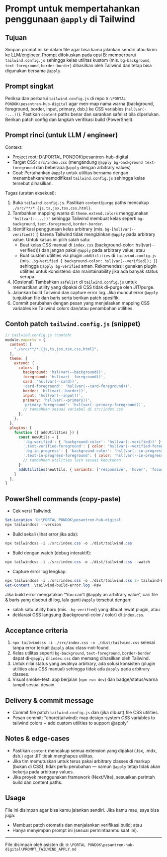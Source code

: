 Prompt untuk mempertahankan penggunaan `@apply` di Tailwind
=========================================================

Tujuan
------
Simpan prompt ini ke dalam file agar bisa kamu jalankan sendiri atau kirim ke LLM/engineer. Prompt difokuskan pada opsi B: memperbarui `tailwind.config.js` sehingga kelas utilitas kustom (mis. `bg-background`, `text-foreground`, `border-border`) dihasilkan oleh Tailwind dan tetap bisa digunakan bersama `@apply`.

Prompt singkat
--------------
Periksa dan perbarui `tailwind.config.js` di repo `D:\PORTAL PONDOK\pesantren-hub-digital` agar men-map nama warna (background, foreground, border, input, primary, dsb.) ke CSS variables (`hsl(var(--...))`). Pastikan `content` paths benar dan sarankan safelist bila diperlukan. Berikan patch config dan langkah verifikasi build (PowerShell).

Prompt rinci (untuk LLM / engineer)
-----------------------------------
Context:
- Project root: D:\PORTAL PONDOK\pesantren-hub-digital
- Target CSS: `src/index.css` (mengandung `@apply bg-background text-foreground` dan beberapa `@apply` dengan arbitrary values)
- Goal: Pertahankan `@apply` untuk utilitas bernama dengan menambahkan/memodifikasi `tailwind.config.js` sehingga kelas tersebut dihasilkan.

Tugas (urutan eksekusi):
1. Buka `tailwind.config.js`. Pastikan `content`/`purge` paths mencakup `./src/**/*.{js,ts,jsx,tsx,css,html}`.
2. Tambahkan mapping warna di `theme.extend.colors` menggunakan `'hsl(var(--...))'` sehingga Tailwind membuat kelas seperti `bg-background`, `text-foreground`, `border-border`.
3. Identifikasi penggunaan kelas arbitrary (mis. `bg-[hsl(var(--verified))]`) karena Tailwind tidak mengizinkan `@apply` pada arbitrary value. Untuk kasus ini pilih salah satu:
   - Buat kelas CSS manual di `index.css` (background-color: hsl(var(--verified))) dan jangan pakai `@apply` pada arbitrary value; atau
   - Buat custom utilities via plugin `addUtilities` di `tailwind.config.js` (mis. `.bg-verified { background-color: hsl(var(--verified)); }`) sehingga `@apply bg-verified` aman.
   Rekomendasi: gunakan plugin utilities untuk konsistensi dan maintainability jika ada banyak status serupa.
4. (Opsional) Tambahkan `safelist` di `tailwind.config.js` untuk memastikan utility yang dipakai di CSS tidak di-purge oleh JIT/purge.
5. Jalankan build Tailwind dan capture error log. Jika muncul error `@apply` tunjukkan file dan baris serta berikan patch spesifik.
6. Commit perubahan dengan pesan yang menjelaskan mapping CSS variables ke Tailwind colors dan/atau penambahan utilities.

Contoh patch `tailwind.config.js` (snippet)
-------------------------------------------
```js
// tailwind.config.js (contoh)
module.exports = {
  content: [
    "./src/**/*.{js,ts,jsx,tsx,css,html}",
  ],
  theme: {
    extend: {
      colors: {
        background: 'hsl(var(--background))',
        foreground: 'hsl(var(--foreground))',
        card: 'hsl(var(--card))',
        'card-foreground': 'hsl(var(--card-foreground))',
        border: 'hsl(var(--border))',
        input: 'hsl(var(--input))',
        primary: 'hsl(var(--primary))',
        'primary-foreground': 'hsl(var(--primary-foreground))',
        // tambahkan sesuai variabel di src/index.css
      },
    },
  },
  plugins: [
    function ({ addUtilities }) {
      const newUtils = {
        '.bg-verified': { 'background-color': 'hsl(var(--verified))' },
        '.text-verified-foreground': { color: 'hsl(var(--verified-foreground))' },
        '.bg-in-progress': { 'background-color': 'hsl(var(--in-progress))' },
        '.text-in-progress-foreground': { color: 'hsl(var(--in-progress-foreground))' },
        // tambahkan utilities lain sesuai kebutuhan
      }
      addUtilities(newUtils, { variants: ['responsive', 'hover', 'focus'] })
    }
  ],
}
```

PowerShell commands (copy-paste)
--------------------------------
- Cek versi Tailwind:
```powershell
Set-Location 'D:\PORTAL PONDOK\pesantren-hub-digital'
npx tailwindcss --version
```

- Build sekali (lihat error jika ada):
```powershell
npx tailwindcss -i ./src/index.css -o ./dist/tailwind.css
```

- Build dengan watch (debug interaktif):
```powershell
npx tailwindcss -i ./src/index.css -o ./dist/tailwind.css --watch
```

- Capture error log lengkap:
```powershell
npx tailwindcss -i ./src/index.css -o ./dist/tailwind.css 2> tailwind-build-error.log
Get-Content .\tailwind-build-error.log -Raw
```

Jika build error mengatakan “You can’t @apply an arbitrary value”, cari file & baris yang disebut di log, lalu ganti `@apply` tersebut dengan:
- salah satu utility baru (mis. `.bg-verified`) yang dibuat lewat plugin, atau
- deklarasi CSS langsung (background-color / color) di `index.css`.

Acceptance criteria
-------------------
1. `npx tailwindcss -i ./src/index.css -o ./dist/tailwind.css` selesai tanpa error terkait `@apply` atau class-not-found.
2. Kelas utilitas seperti `bg-background`, `text-foreground`, `border-border` dapat di-`@apply` di `index.css` dan memang dihasilkan oleh Tailwind.
3. Untuk nilai status yang awalnya arbitrary, ada solusi konsisten (plugin utilities atau CSS manual) sehingga tidak ada `@apply` pada arbitrary classes.
4. Visual smoke-test: app berjalan (`npm run dev`) dan badge/status/warna tampil sesuai desain.

Delivery & commit message
-------------------------
- Commit file patch `tailwind.config.js` dan (jika dibuat) file CSS utilities.
- Pesan commit: "chore(tailwind): map design-system CSS variables to tailwind colors + add custom utilities to support @apply"

Notes & edge-cases
------------------
- Pastikan `content` mencakup semua extension yang dipakai (.tsx, .mdx, dsb.) agar JIT tidak menghapus utilitas.
- Jika tim memutuskan untuk terus pakai arbitrary classes di markup (bukan di CSS), tidak perlu perubahan — namun `@apply` tetap tidak akan bekerja pada arbitrary values.
- Jika proyek menggunakan framework (Next/Vite), sesuaikan perintah build dan content paths.

Usage
-----
File ini disimpan agar bisa kamu jalankan sendiri. Jika kamu mau, saya bisa juga:
- Membuat patch otomatis dan menjalankan verifikasi build; atau
- Hanya menyimpan prompt ini (sesuai permintaanmu saat ini).

---
File disimpan oleh asisten di: `d:\PORTAL PONDOK\pesantren-hub-digital\PROMPT_TAILWIND_APPLY.md`
